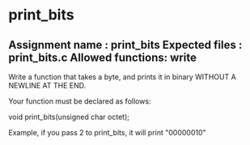 # print_bits
Assignment name  : print_bits
Expected files   : print_bits.c
Allowed functions: write
--------------------------------------------------------------------------------

Write a function that takes a byte, and prints it in binary WITHOUT A NEWLINE
AT THE END.

Your function must be declared as follows:

void	print_bits(unsigned char octet);

Example, if you pass 2 to print_bits, it will print "00000010"